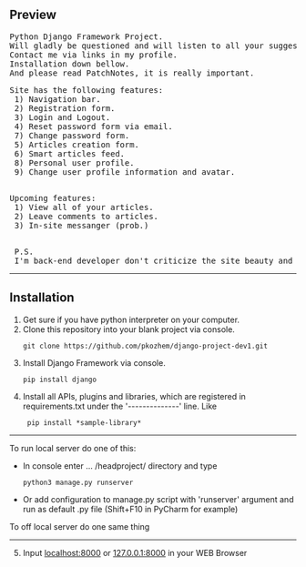 <h2>Preview</h2>

<pre>
Python Django Framework Project.
Will gladly be questioned and will listen to all your suggestions.
Contact me via links in my profile.
Installation down bellow.
And please read PatchNotes, it is really important.
</pre>

<pre>
Site has the following features:
 1) Navigation bar.
 2) Registration form.
 3) Login and Logout.
 4) Reset password form via email.
 7) Change password form.
 5) Articles creation form.
 6) Smart articles feed.
 8) Personal user profile.
 9) Change user profile information and avatar.
 </pre>
 
 <pre>
Upcoming features:
 1) View all of your articles.
 2) Leave comments to articles.
 3) In-site messanger (prob.)
 </pre>
 
 <pre>
 P.S. 
 I'm back-end developer don't criticize the site beauty and front-end part. Thanks.
</pre>
------------
<h2>Installation</h2>

1) Get sure if you have python interpreter on your computer.
2) Clone this repository into your blank project via console.
    ```console
    git clone https://github.com/pkozhem/django-project-dev1.git
    ```
3) Install Django Framework via console.
    ```console
    pip install django
    ```
4) Install all APIs, plugins and libraries, which are registered in
   requirements.txt under the '--------------' line. Like
   ```commandline
    pip install *sample-library*
   ```
<hr>

To run local server do one of this:
   + In console enter  ... /headproject/ directory and type<br>
      ```
      python3 manage.py runserver
      ```
   + Or add configuration to manage.py script with 'runserver'
     argument and run as default .py file (Shift+F10 in PyCharm for example)

   To off local server do one same thing

<hr>

5) Input [localhost:8000](http://localhost:8000) or [127.0.0.1:8000](http://127.0.0.1:8000/) in 
   your WEB Browser

